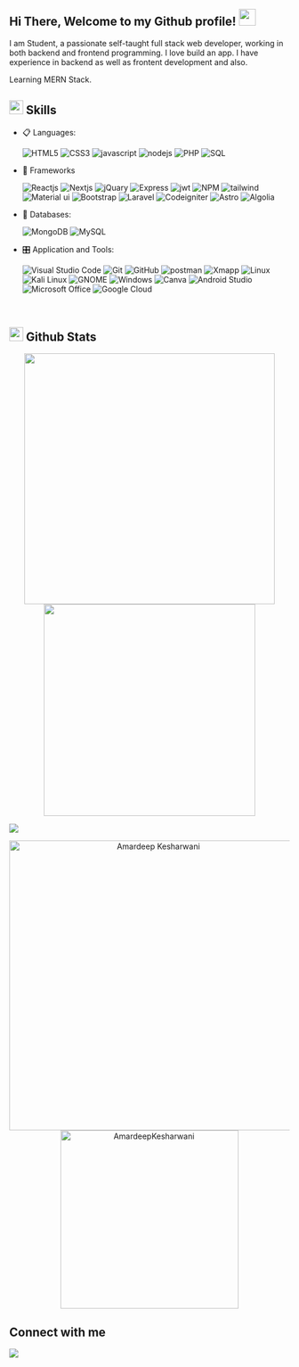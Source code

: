 
<br />
<h2> Hi There, Welcome to my Github profile! <img src="https://github.com/abdoachhoubi/abdoachhoubi/blob/main/gifs/Hi.gif" width="30"></h2>

<p> 
I am Student, a passionate self-taught full stack web developer, working in both backend and frontend programming. 
I love build an app.
I have experience in backend as well as frontent development and also.

Learning MERN Stack.
</p>

## <img src="https://media2.giphy.com/media/QssGEmpkyEOhBCb7e1/giphy.gif?cid=ecf05e47a0n3gi1bfqntqmob8g9aid1oyj2wr3ds3mg700bl&rid=giphy.gif" width ="25"><b> Skills</b>

<p align="center">

- 📋 Languages: 
    
    ![HTML5](https://img.shields.io/badge/html5-%23E34F26.svg?style=for-the-badge&logo=html5&logoColor=white)
    ![CSS3](https://img.shields.io/badge/css3-%231572B6.svg?style=for-the-badge&logo=css3&logoColor=white)
    ![javascript](https://img.shields.io/badge/javascript%20-%23323330.svg?&style=for-the-badge&logo=javascript&logoColor=%23F7DF1E)
    ![nodejs](https://img.shields.io/badge/node.js%20-%2343853D.svg?&style=for-the-badge&logo=node.js&logoColor=white)
    ![PHP](https://img.shields.io/badge/php-%23777BB4.svg?style=for-the-badge&logo=php&logoColor=white)
    ![SQL](https://custom-icon-badges.herokuapp.com/badge/SQL-025E8C.svg?logo=database&logoColor=white)
   
    
- 🎨 Frameworks

   ![Reactjs](https://img.shields.io/badge/react%20-%2320232a.svg?&style=for-the-badge&logo=react&logoColor=%2361DAFB)
   ![Nextjs](https://img.shields.io/badge/next.js-000000?style=for-the-badge&logo=nextdotjs&logoColor=white)
   ![jQuary](https://img.shields.io/badge/jQuery-0769AD?style=for-the-badge&logo=jquery&logoColor=white)
   ![Express](https://img.shields.io/badge/Express.js-000000?style=for-the-badge&logo=express&logoColor=white)
   ![jwt](https://img.shields.io/badge/JWT-000000?style=for-the-badge&logo=JSON%20web%20tokens&logoColor=white)
   ![NPM](https://img.shields.io/badge/npm-CB3837?style=for-the-badge&logo=npm&logoColor=white)
   ![tailwind](https://img.shields.io/badge/Tailwind_CSS-38B2AC?style=for-the-badge&logo=tailwind-css&logoColor=white)
   ![Material ui](https://img.shields.io/badge/Material%20UI-007FFF?style=for-the-badge&logo=mui&logoColor=white)
   ![Bootstrap](https://img.shields.io/badge/bootstrap%20-%23563D7C.svg?&style=for-the-badge&logo=bootstrap&logoColor=white)
   ![Laravel](https://img.shields.io/badge/Laravel-FF2D20?style=for-the-badge&logo=laravel&logoColor=white)
   ![Codeigniter](https://img.shields.io/badge/Codeigniter-EF4223?style=for-the-badge&logo=codeigniter&logoColor=white)
   ![Astro](https://img.shields.io/static/v1?style=for-the-badge&message=Astro&color=BC52EE&logo=Astro&logoColor=FFFFFF&label=)
  ![Algolia](https://img.shields.io/static/v1?style=for-the-badge&message=Algolia&color=003DFF&logo=Algolia&logoColor=FFFFFF&label=)

    
- 💾 Databases:

    
    ![MongoDB](https://img.shields.io/badge/MongoDB-%234ea94b.svg?&style=for-the-badge&logo=mongodb&logoColor=white) 
    ![MySQL](https://img.shields.io/badge/MySQL-00000F?style=for-the-badge&logo=mysql&logoColor=white)
    
    
- 🎛️ Application and Tools:

    ![Visual Studio Code](https://img.shields.io/badge/Visual%20Studio%20Code-0078d7.svg?style=for-the-badge&logo=visual-studio-code&logoColor=white)
    ![Git](https://img.shields.io/badge/git-%23F05033.svg?style=for-the-badge&logo=git&logoColor=white)
    ![GitHub](https://img.shields.io/badge/github-%23121011.svg?style=for-the-badge&logo=github&logoColor=white)
    ![postman](https://img.shields.io/badge/Postman-FF6C37?style=for-the-badge&logo=Postman&logoColor=white)
    ![Xmapp](https://img.shields.io/badge/Xampp-F37623?style=for-the-badge&logo=xampp&logoColor=white)
    ![Linux](https://img.shields.io/badge/Linux-FCC624?style=for-the-badge&logo=linux&logoColor=black)
  ![Kali Linux](https://img.shields.io/static/v1?style=for-the-badge&message=Kali+Linux&color=557C94&logo=Kali+Linux&logoColor=FFFFFF&label=)
  ![GNOME](https://img.shields.io/static/v1?style=for-the-badge&message=GNOME&color=4A86CF&logo=GNOME&logoColor=FFFFFF&label=)
    ![Windows](https://img.shields.io/badge/Windows-0078D6?style=for-the-badge&logo=windows&logoColor=white)
    ![Canva](https://img.shields.io/badge/Canva-%2300C4CC.svg?style=for-the-badge&logo=Canva&logoColor=white)
  ![Android Studio](https://img.shields.io/static/v1?style=for-the-badge&message=Android+Studio&color=222222&logo=Android+Studio&logoColor=3DDC84&label=)
    ![Microsoft Office](https://img.shields.io/badge/Microsoft_Office-D83B01?style=for-the-badge&logo=microsoft-office&logoColor=white)
  ![Google Cloud](https://img.shields.io/static/v1?style=for-the-badge&message=Google+Cloud&color=4285F4&logo=Google+Cloud&logoColor=FFFFFF&label=)
    
</p>

<br> 

## <img src="https://media.giphy.com/media/iY8CRBdQXODJSCERIr/giphy.gif" width="25"> <b>Github Stats</b>


<p align="center">
<a href="https://github.com/jhustinn/">
  <img align="center" src="https://github-readme-stats.vercel.app/api?username=jhustinn&include_all_commits=true&count_private=true&show_icons=true&line_height=20&title_color=7A7ADB&icon_color=2234AE&text_color=D3D3D3&bg_color=0,000000,130F40" width="450"/>
</a>
 
<a href="https://github.com/AmardeepKesharwani">
  <img align="center" src="https://github-readme-streak-stats.herokuapp.com/?user=jhustinn&theme=blueberry" width="380"/>
</a>
</p>

<img src="https://user-images.githubusercontent.com/73097560/115834477-dbab4500-a447-11eb-908a-139a6edaec5c.gif"></a>

<p align="center">
    <a href="https://github.com/jhustinn"><img src="https://github-profile-summary-cards.vercel.app/api/cards/profile-details?username=jhustinn&theme=tokyonight&hide_border=true"  width="520" alt="Amardeep Kesharwani"/></a>
<a href="https://github.com/jhustinn"><img src="https://github-readme-stats.vercel.app/api/top-langs?username=jhustinn&show_icons=true&locale=en&layout=compact&theme=tokyonight" width="320"  alt="AmardeepKesharwani"/></a>
</p>

## Connect with me 

<a href="https://www.instagram.com/justt.thin/" target="_blank">
<img src="https://img.shields.io/badge/instagram-%ff5851db.svg?color=f02b9a&style=for-the-badge&logo=instagram&logoColor=white" t=instagram style="margin-bottom: 5px;" />
</a>

